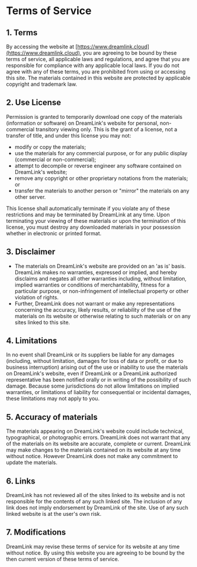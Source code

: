 # Terms of Service

## 1. Terms

By accessing the website at [https://www.dreamlink.cloud](https://www.dreamlink.cloud), you are agreeing to be bound by these terms of service, all applicable laws and regulations, and agree that you are responsible for compliance with any applicable local laws. If you do not agree with any of these terms, you are prohibited from using or accessing this site. The materials contained in this website are protected by applicable copyright and trademark law.

## 2. Use License

Permission is granted to temporarily download one copy of the materials (information or software) on DreamLink's website for personal, non-commercial transitory viewing only. This is the grant of a license, not a transfer of title, and under this license you may not:

- modify or copy the materials;
- use the materials for any commercial purpose, or for any public display (commercial or non-commercial);
- attempt to decompile or reverse engineer any software contained on DreamLink's website;
- remove any copyright or other proprietary notations from the materials; or
- transfer the materials to another person or "mirror" the materials on any other server.

This license shall automatically terminate if you violate any of these restrictions and may be terminated by DreamLink at any time. Upon terminating your viewing of these materials or upon the termination of this license, you must destroy any downloaded materials in your possession whether in electronic or printed format.

## 3. Disclaimer

- The materials on DreamLink's website are provided on an 'as is' basis. DreamLink makes no warranties, expressed or implied, and hereby disclaims and negates all other warranties including, without limitation, implied warranties or conditions of merchantability, fitness for a particular purpose, or non-infringement of intellectual property or other violation of rights.
- Further, DreamLink does not warrant or make any representations concerning the accuracy, likely results, or reliability of the use of the materials on its website or otherwise relating to such materials or on any sites linked to this site.

## 4. Limitations

In no event shall DreamLink or its suppliers be liable for any damages (including, without limitation, damages for loss of data or profit, or due to business interruption) arising out of the use or inability to use the materials on DreamLink's website, even if DreamLink or a DreamLink authorized representative has been notified orally or in writing of the possibility of such damage. Because some jurisdictions do not allow limitations on implied warranties, or limitations of liability for consequential or incidental damages, these limitations may not apply to you.

## 5. Accuracy of materials

The materials appearing on DreamLink's website could include technical, typographical, or photographic errors. DreamLink does not warrant that any of the materials on its website are accurate, complete or current. DreamLink may make changes to the materials contained on its website at any time without notice. However DreamLink does not make any commitment to update the materials.

## 6. Links

DreamLink has not reviewed all of the sites linked to its website and is not responsible for the contents of any such linked site. The inclusion of any link does not imply endorsement by DreamLink of the site. Use of any such linked website is at the user's own risk.

## 7. Modifications

DreamLink may revise these terms of service for its website at any time without notice. By using this website you are agreeing to be bound by the then current version of these terms of service.